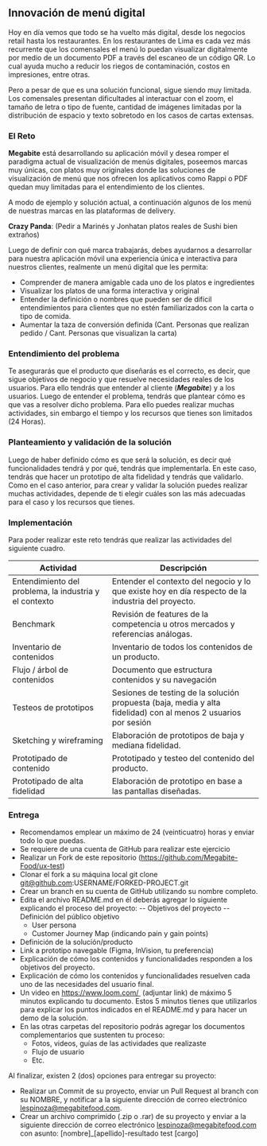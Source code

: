 ## Innovación de menú digital

Hoy en día vemos que todo se ha vuelto más digital, desde los negocios retail hasta los restaurantes. En los restaurantes de Lima es cada vez más recurrente que los comensales el menú lo puedan visualizar digitalmente por medio de un documento PDF a través del escaneo de un código QR. Lo cual ayuda mucho a reducir los riegos de contaminación, costos en impresiones, entre otras.

Pero a pesar de que es una solución funcional, sigue siendo muy limitada. Los comensales presentan dificultades al interactuar con el zoom, el tamaño de letra o tipo de fuente, cantidad de imágenes limitadas por la distribución de espacio y texto sobretodo en los casos de cartas extensas.

### El Reto

**Megabite** está desarrollando su aplicación móvil y desea romper el paradigma actual de visualización de menús digitales, poseemos marcas muy únicas, con platos muy originales donde las soluciones de visualización de menú que nos ofrecen los aplicativos como Rappi o PDF quedan muy limitadas para el entendimiento de los clientes. 

A modo de ejemplo y solución actual, a continuación algunos de los menú de nuestras marcas en las plataformas de delivery.

**Crazy Panda**: (Pedir a Marinés y Jonhatan platos reales de Sushi bien extraños)

Luego de definir con qué marca trabajarás, debes ayudarnos a desarrollar para nuestra aplicación móvil una experiencia única e interactiva para nuestros clientes, realmente un menú digital que les permita:

- Comprender de manera amigable cada uno de los platos e ingredientes
- Visualizar los platos de una forma interactiva y original
- Entender la definición o nombres que pueden ser de difícil entendimientos para clientes que no estén familiarizados con la carta o tipo de comida.
- Aumentar la taza de conversión definida (Cant. Personas que realizan pedido / Cant. Personas que visualizan la carta)

### Entendimiento del problema

Te asegurarás que el producto que diseñarás es el correcto, es decir, que sigue objetivos de negocio y que resuelve necesidades reales de los usuarios. Para ello tendrás que entender al cliente (***Megabite***) y a los usuarios. Luego de entender el problema, tendrás que plantear cómo es que vas a resolver dicho problema. Para ello puedes realizar muchas actividades, sin embargo el tiempo y los recursos que tienes son limitados (24 Horas).

### Planteamiento y validación de la solución

Luego de haber definido cómo es que será la solución, es decir qué funcionalidades tendrá y por qué, tendrás que implementarla. En este caso, tendrás que hacer un prototipo de alta fidelidad y tendrás que validarlo. Como en el caso anterior, para crear y validar la solución puedes realizar muchas actividades, depende de ti elegir cuáles son las más adecuadas para el caso y los recursos que tienes.

### Implementación

Para poder realizar este reto tendrás que realizar las actividades del siguiente cuadro.

| Actividad | Descripción |
| ------ | ------ |
| Entendimiento del problema, la industria y el contexto | Entender el contexto del negocio y lo que existe hoy en día respecto de la industria del proyecto. |
| Benchmark | Revisión de features de la competencia u otros mercados y referencias análogas. |
| Inventario de contenidos | Inventario de todos los contenidos de un producto. |
| Flujo / árbol de contenidos | Documento que estructura contenidos y su navegación |
| Testeos de prototipos | Sesiones de testing de la solución propuesta (baja, media y alta fidelidad) con al menos 2 usuarios por sesión |
| Sketching y wireframing | Elaboración de prototipos de baja y mediana fidelidad. |
| Prototipado de contenido | Prototipado y testeo del contenido del producto. |
| Prototipado de alta fidelidad | Elaboración de prototipo en base a las pantallas diseñadas. |

### Entrega
- Recomendamos emplear un máximo de 24 (veinticuatro) horas y enviar todo lo que puedas.
- Se requiere de una cuenta de GitHub para realizar este ejercicio
- Realizar un Fork de este repositorio (https://github.com/Megabite-Food/ux-test)
- Clonar el fork a su máquina local git clone git@github.com:USERNAME/FORKED-PROJECT.git
- Crear un branch en su cuenta de GitHub utilizando su nombre completo.
- Edita el archivo README.md en él deberás agregar lo siguiente explicando el proceso del proyecto:
    -- Objetivos del proyecto
    -- Definición del público objetivo
    + User persona
    + Customer Journey Map (indicando pain y gain points)
- Definición de la solución/producto
- Link a prototipo navegable (Figma, InVision, tu preferencia)
- Explicación de cómo los contenidos y funcionalidades responden a los objetivos del proyecto.
- Explicación de cómo los contenidos y funcionalidades resuelven cada uno de las necesidades del usuario final.
- Un video en https://www.loom.com/  (adjuntar link) de máximo 5 minutos explicando tu documento. Estos 5 minutos tienes que utilizarlos para explicar los puntos indicados en el README.md y para hacer un demo de la solución.
- En las otras carpetas del repositorio podrás agregar los documentos complementarios que sustenten tu proceso:
    - Fotos, videos, guías de las actividades que realizaste
    - Flujo de usuario
    - Etc.

Al finalizar, existen 2 (dos) opciones para entregar su proyecto:
- Realizar un Commit de su proyecto, enviar un Pull Request al branch con su NOMBRE, y notificar a la siguiente dirección de correo electrónico lespinoza@megabitefood.com.
- Crear un archivo comprimido (.zip o .rar) de su proyecto y enviar a la siguiente dirección de correo electrónico lespinoza@megabitefood.com con asunto: [nombre]_[apellido]-resultado test [cargo]
